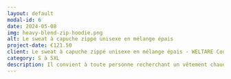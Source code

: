 ```yaml
---
layout: default
modal-id: 6
date: 2024-05-08
img: heavy-blend-zip-hoodie.png
alt: Le sweat à capuche zippé unisexe en mélange épais
project-date: €121.50
client: Le sweat à capuche zippé unisexe en mélange épais - WELTARE Couture & Broderie
category: S à 5XL
description: Il convient à toute personne recherchant un vêtement chaud, confortable et polyvalent pour une utilisation quotidienne. Parfait pour les adultes de tous âges, hommes et femmes.
---
```

